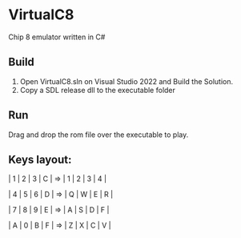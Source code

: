# VirtualC8
Chip 8 emulator written in C#

## Build
1) Open VirtualC8.sln on Visual Studio 2022 and Build the Solution. 
2) Copy a SDL release dll to the executable folder

## Run
Drag and drop the rom file over the executable to play.

## Keys layout:

|	1	|	2	|	3	|	C	| =>  |	1	|	2	|	3	|	4	|

|	4	|	5	|	6	|	D	| =>  |	Q	|	W	|	E	|	R	|

|	7	|	8	|	9	|	E	| =>  |	A	|	S	|	D	|	F	|

|	A	|	0	|	B	|	F	| =>  |	Z	|	X	|	C	|	V	|
